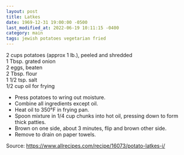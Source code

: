 ```yaml
---
layout: post
title: Latkes
date: 1969-12-31 19:00:00 -0500
last_modified_at: 2022-06-19 10:11:15 -0400
category: main
tags: jewish potatoes vegetarian fried
---
```

2 cups potatoes (approx 1 lb.), peeled and shredded  
1 Tbsp. grated onion  
2 eggs, beaten  
2 Tbsp. flour  
1 1/2 tsp. salt  
1/2 cup oil for frying  

  * Press potatoes to wring out moisture.
  * Combine all ingredients except oil.
  * Heat oil to 350°F in frying pan.
  * Spoon mixture in 1/4 cup chunks into hot oil, pressing down to form thick patties.
  * Brown on one side, about 3 minutes, flip and brown other side.
  * Remove to drain on paper towels.

Source: <https://www.allrecipes.com/recipe/16073/potato-latkes-i/>
